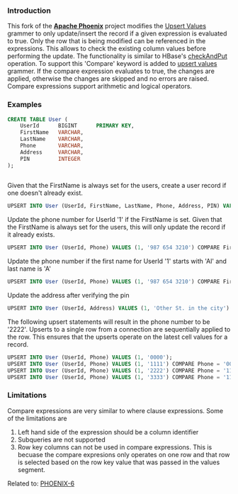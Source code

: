 ### Introduction
This fork of the <b>[Apache Phoenix](http://phoenix.apache.org/)</b> project modifies the [Upsert Values](https://phoenix.apache.org/language/#upsert_values) grammer to only update/insert the record if a given expression is evaluated to true. Only the row that is being modified can be referenced in the expressions. This allows to check the existing column values before performing the update. The functionality is similar to HBase's [checkAndPut](http://hbase.apache.org/devapidocs/org/apache/hadoop/hbase/client/HTable.html#checkAndPut%28byte[],%20byte[],%20byte[],%20byte[],%20org.apache.hadoop.hbase.client.Put%29) operation. To support this 'Compare' keyword is added to [upsert values](https://phoenix.apache.org/language/#upsert_values) grammer. If the compare expression evaluates to true, the changes are applied, otherwise the changes are skipped and no errors are raised. Compare expressions support arithmetic and logical operators.

### Examples
```sql
CREATE TABLE User (
	UserId		BIGINT		PRIMARY KEY,
    FirstName	VARCHAR,
    LastName	VARCHAR,
    Phone		VARCHAR,
    Address		VARCHAR,
    PIN			INTEGER
);
    
```

Given that the FirstName is always set for the users, create a user record if one doesn't already exist.
```sql
UPSERT INTO User (UserId, FirstName, LastName, Phone, Address, PIN) VALUES (1, 'Alice', 'A', '123 456 7890', 'Some St. in a city', 1122) COMPARE FirstName IS NULL;
```

Update the phone number for UserId '1' if the FirstName is set. Given that the FirstName is always set for the users, this will only update the record if it already exists.
```sql
UPSERT INTO User (UserId, Phone) VALUES (1, '987 654 3210') COMPARE FirstName IS NOT NULL;
```

Update the phone number if the first name for UserId '1' starts with 'Al' and last name is 'A'
```sql
UPSERT INTO User (UserId, Phone) VALUES (1, '987 654 3210') COMPARE FirstName LIKE 'Al%' AND LastName = 'A';
```

Update the address after verifying the pin
```sql
UPSERT INTO User (UserId, Address) VALUES (1, 'Other St. in the city') COMPARE PIN=1122;
```

The following upsert statements will result in the phone number to be '2222'. Upserts to a single row from a connection are sequentially applied to the row. This ensures that the upserts operate on the latest cell values for a record.
```sql
UPSERT INTO User (UserId, Phone) VALUES (1, '0000');
UPSERT INTO User (UserId, Phone) VALUES (1, '1111') COMPARE Phone = '0000';
UPSERT INTO User (UserId, Phone) VALUES (1, '2222') COMPARE Phone = '1111';
UPSERT INTO User (UserId, Phone) VALUES (1, '3333') COMPARE Phone = '1111';
```

### Limitations

Compare expressions are very similar to where clause expressions. Some of the limitations are
1) Left hand side of the expression should be a column identifier
2) Subqueries are not supported
3) Row key columns can not be used in compare expressions. This is becuase the compare expresions only operates on one row and that row is selected based on the row key value that was passed in the values segment.


Related to:
[PHOENIX-6](https://issues.apache.org/jira/browse/PHOENIX-6)